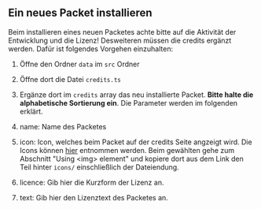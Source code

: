 ## Ein neues Packet installieren

Beim installieren eines neuen Packetes achte bitte auf die Aktivität der Entwicklung und die Lizenz!
Desweiteren müssen die credits ergänzt werden. Dafür ist folgendes Vorgehen einzuhalten:

1. Öffne den Ordner `data` im `src` Ordner
1. Öffne dort die Datei `credits.ts`
1. Ergänze dort im `credits` array das neu installierte Packet. **Bitte halte die alphabetische Sortierung ein**. Die Parameter werden im folgenden erklärt.

1. name: Name des Packetes
1. icon: Icon, welches beim Packet auf der credits Seite angzeigt wird. Die Icons können [hier](https://devicon.dev/) entnommen werden. Beim gewählten gehe zum Abschnitt "Using \<img> element" und kopiere dort aus dem Link den Teil hinter `icons/` einschließlich der Dateiendung.
1. licence: Gib hier die Kurzform der Lizenz an.
1. text: Gib hier den Lizenztext des Packetes an.

